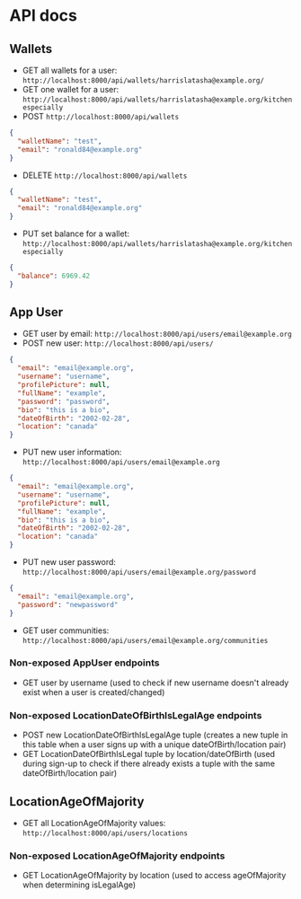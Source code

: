 # API docs

## Wallets

- GET all wallets for a user: `http://localhost:8000/api/wallets/harrislatasha@example.org/`
- GET one wallet for a user: `http://localhost:8000/api/wallets/harrislatasha@example.org/kitchen especially`
- POST `http://localhost:8000/api/wallets`

```json
{
  "walletName": "test",
  "email": "ronald84@example.org"
}
```

- DELETE `http://localhost:8000/api/wallets`

```json
{
  "walletName": "test",
  "email": "ronald84@example.org"
}
```

- PUT set balance for a wallet: `http://localhost:8000/api/wallets/harrislatasha@example.org/kitchen especially`

```json
{
  "balance": 6969.42
}
```

## App User
- GET user by email: `http://localhost:8000/api/users/email@example.org`
- POST new user: `http://localhost:8000/api/users/`

```json
{
  "email": "email@example.org",
  "username": "username",
  "profilePicture": null,
  "fullName": "example",
  "password": "password",
  "bio": "this is a bio",
  "dateOfBirth": "2002-02-28",
  "location": "canada"
}
```

- PUT new user information: `http://localhost:8000/api/users/email@example.org`

```json
{
  "email": "email@example.org",
  "username": "username",
  "profilePicture": null,
  "fullName": "example",
  "bio": "this is a bio",
  "dateOfBirth": "2002-02-28",
  "location": "canada"
}
```

- PUT new user password: `http://localhost:8000/api/users/email@example.org/password`

```json
{
  "email": "email@example.org",
  "password": "newpassword"
}
```

- GET user communities: `http://localhost:8000/api/users/email@example.org/communities`

### Non-exposed AppUser endpoints
- GET user by username (used to check if new username doesn't already exist when a user is created/changed)

### Non-exposed LocationDateOfBirthIsLegalAge endpoints
- POST new LocationDateOfBirthIsLegalAge tuple (creates a new tuple in this table when a user signs up with a unique dateOfBirth/location pair)
- GET LocationDateOfBirthIsLegal tuple by location/dateOfBirth (used during sign-up to check if there already exists a tuple with the same dateOfBirth/location pair)

## LocationAgeOfMajority
- GET all LocationAgeOfMajority values: `http://localhost:8000/api/users/locations`

### Non-exposed LocationAgeOfMajority endpoints
- GET LocationAgeOfMajority by location (used to access ageOfMajority when determining isLegalAge)
